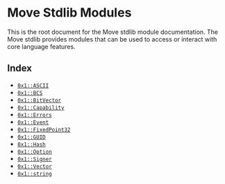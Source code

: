 
<a name="@Move_Stdlib_Modules_0"></a>

# Move Stdlib Modules


This is the root document for the Move stdlib module documentation. The Move stdlib provides modules that can be used to access or interact with core language features.


<a name="@Index_1"></a>

## Index


-  [`0x1::ASCII`](ASCII.md#0x1_ASCII)
-  [`0x1::BCS`](BCS.md#0x1_BCS)
-  [`0x1::BitVector`](BitVector.md#0x1_BitVector)
-  [`0x1::Capability`](Capability.md#0x1_Capability)
-  [`0x1::Errors`](Errors.md#0x1_Errors)
-  [`0x1::Event`](Event.md#0x1_Event)
-  [`0x1::FixedPoint32`](FixedPoint32.md#0x1_FixedPoint32)
-  [`0x1::GUID`](GUID.md#0x1_GUID)
-  [`0x1::Hash`](Hash.md#0x1_Hash)
-  [`0x1::Option`](Option.md#0x1_Option)
-  [`0x1::Signer`](Signer.md#0x1_Signer)
-  [`0x1::Vector`](Vector.md#0x1_Vector)
-  [`0x1::string`](String.md#0x1_string)


[//]: # ("File containing references which can be used from documentation")
